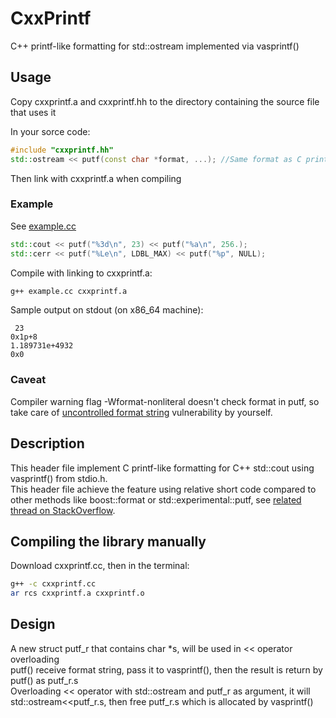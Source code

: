 # CxxPrintf
C++ printf-like formatting for std::ostream implemented via vasprintf()
  
## Usage
Copy cxxprintf.a and cxxprintf.hh to the directory containing the source file that uses it  
  
In your sorce code:  
```C++
#include "cxxprintf.hh"
std::ostream << putf(const char *format, ...); //Same format as C printf(3)
```
Then link with cxxprintf.a when compiling  
### Example
See [example.cc](example.cc)
```C++
std::cout << putf("%3d\n", 23) << putf("%a\n", 256.);
std::cerr << putf("%Le\n", LDBL_MAX) << putf("%p", NULL);
```
Compile with linking to cxxprintf.a:  
```bash
g++ example.cc cxxprintf.a
```
Sample output on stdout (on x86_64 machine):
```
 23
0x1p+8
1.189731e+4932
0x0

```
### Caveat
Compiler warning flag -Wformat-nonliteral doesn't check format in putf, so take care of [uncontrolled format string](https://en.wikipedia.org/wiki/Uncontrolled_format_string) vulnerability by yourself. 
## Description
This header file implement C printf-like formatting for C++ std::cout using vasprintf() from stdio.h.  
This header file achieve the feature using relative short code compared to other methods like boost::format or std::experimental::putf, see [related thread on StackOverflow](https://stackoverflow.com/questions/15106102/how-to-use-c-stdostream-with-printf-like-formatting#15106194).
## Compiling the library manually
Download cxxprintf.cc, then in the terminal:  
```bash
g++ -c cxxprintf.cc
ar rcs cxxprintf.a cxxprintf.o
```
## Design
A new struct putf_r that contains char *s, will be used in << operator overloading  
putf() receive format string, pass it to vasprintf(), then the result is return by putf() as putf_r.s   
Overloading << operator with std::ostream and putf_r as argument, it will std::ostream<<putf_r.s, then free putf_r.s which is allocated by vasprintf()  

